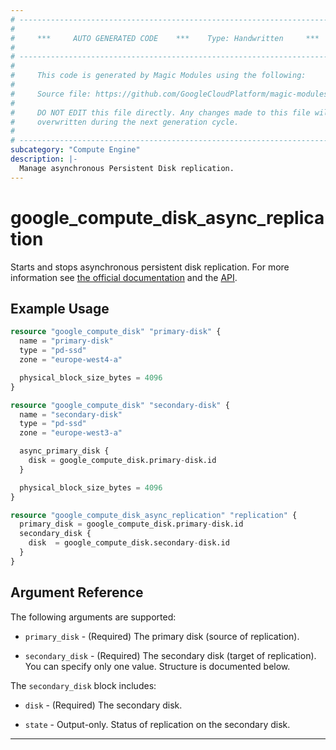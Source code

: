 ```yaml
---
# ----------------------------------------------------------------------------
#
#     ***     AUTO GENERATED CODE    ***    Type: Handwritten     ***
#
# ----------------------------------------------------------------------------
#
#     This code is generated by Magic Modules using the following:
#
#     Source file: https://github.com/GoogleCloudPlatform/magic-modules/tree/main/mmv1/third_party/terraform/website/docs/r/compute_disk_async_replication.html.markdown
#
#     DO NOT EDIT this file directly. Any changes made to this file will be
#     overwritten during the next generation cycle.
#
# ----------------------------------------------------------------------------
subcategory: "Compute Engine"
description: |-
  Manage asynchronous Persistent Disk replication.
---
```


# google_compute_disk_async_replication

Starts and stops asynchronous persistent disk replication. For more information
see [the official documentation](https://cloud.google.com/compute/docs/disks/async-pd/about)
and the [API](https://cloud.google.com/compute/docs/reference/rest/v1/disks).

## Example Usage

```tf
resource "google_compute_disk" "primary-disk" {
  name = "primary-disk"
  type = "pd-ssd"
  zone = "europe-west4-a"

  physical_block_size_bytes = 4096
}

resource "google_compute_disk" "secondary-disk" {
  name = "secondary-disk"
  type = "pd-ssd"
  zone = "europe-west3-a"

  async_primary_disk {
    disk = google_compute_disk.primary-disk.id
  }

  physical_block_size_bytes = 4096
}

resource "google_compute_disk_async_replication" "replication" {
  primary_disk = google_compute_disk.primary-disk.id
  secondary_disk {
    disk  = google_compute_disk.secondary-disk.id
  }
}
```

## Argument Reference

The following arguments are supported:

* `primary_disk` - (Required) The primary disk (source of replication).

* `secondary_disk` - (Required) The secondary disk (target of replication). You can specify only one value. Structure is documented below.

The `secondary_disk` block includes:

* `disk` - (Required) The secondary disk.

* `state` - Output-only. Status of replication on the secondary disk.

- - -
